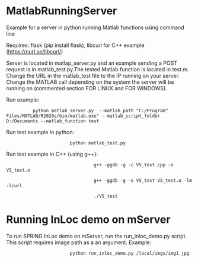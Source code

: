 # MatlabRunningServer
Example for a server in python running Matlab functions using command line


Requires: flask (pip install flask), libcurl for C++ example (https://curl.se/libcurl/)


Server is located in matlap_server.py and an example sending a POST request is in matlab_test.py.The tested Matlab function is located in test.m. Change the URL in the matlab_test file to the IP running on your server.
Change the MATLAB call depending on the system the server will be running on (commented section FOR LINUX and FOR WINDOWS).


Run example: 

              python matlab_server.py  --matlab_path "C:/Program^ Files/MATLAB/R2020a/bin/matlab.exe" --matlab_script_folder D:/Documents --matlab_function test


Run test example in python: 

                            python matlab_test.py

Run test example in C++ (using g++): 

                                     g++ -ggdb -g -c VS_test.cpp -o VS_test.o

                                     g++ -ggdb -g -o VS_test VS_test.o -lm -lcurl
                                     
                                     ./VS_test

# Running InLoc demo on mServer
To run SPRING InLoc demo on mServer, run the run_inloc_demo.py script. This script requires image path as a an argument.
Example:

                            python run_inloc_demo.py /local/imgs/img1.jpg
                            
